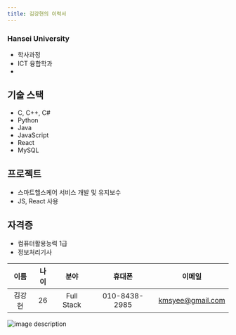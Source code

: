 ```yaml
---
title: 김강현의 이력서
---
```


### Hansei University

- 학사과정
- ICT 융합학과
- 
## 기술 스택

- C, C++, C#
- Python
- Java
- JavaScript
- React
- MySQL

## 프로젝트

- 스마트헬스케어 서비스 개발 및 유지보수
- JS, React 사용

## 자격증

- 컴퓨터활용능력 1급
- 정보처리기사

|**이름**|**나이**|**분야**|**휴대폰**|**이메일**|
|:--:|:--:|:--:|:--:|:--:|
|김강현|26|Full Stack|010-8438-2985|kmsyee@gmail.com


![image description](https://user-images.githubusercontent.com/115526953/225574173-7a126210-7933-4912-af67-3d4297674769.jpg)
